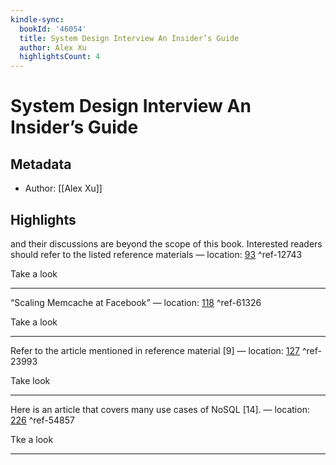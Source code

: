 ```yaml
---
kindle-sync:
  bookId: '46054'
  title: System Design Interview An Insider’s Guide
  author: Alex Xu
  highlightsCount: 4
---
```

# System Design Interview An Insider’s Guide
## Metadata
* Author: [[Alex Xu]]

## Highlights
and their discussions are beyond the scope of this book. Interested readers should refer to the listed reference materials — location: [93]() ^ref-12743

Take a look

---
“Scaling Memcache at Facebook” — location: [118]() ^ref-61326

Take a look

---
Refer to the article mentioned in reference material [9] — location: [127]() ^ref-23993

Take  look

---
Here is an article that covers many use cases of NoSQL [14]. — location: [226]() ^ref-54857

Tke a look

---
